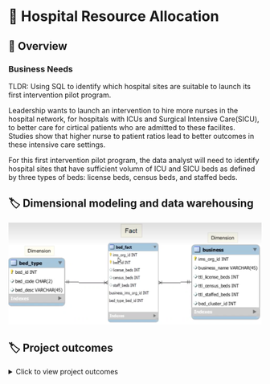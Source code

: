 # :hospital: Hospital Resource Allocation 
## :dart: Overview 
### Business Needs 

TLDR: Using SQL to identify which hospital sites are suitable to launch its first intervention pilot program. 

Leadership wants to launch an intervention to hire more nurses in the hospital network, for hospitals with ICUs and Surgical Intensive Care(SICU), to better care for cirtical patients who are admitted to these facilites. Studies show that higher nurse to patient ratios lead to better outcomes in these intensive care settings. 

For this first intervention pilot program, the data analyst will need to identify hospital sites that have sufficient volumn of ICU and SICU beds as defined by three types of beds: license beds, census beds, and staffed beds. 

## :label: Dimensional modeling and data warehousing 

<img width="573" alt="ERD" src= https://raw.githubusercontent.com/hellokatechan/hospital_beds_SQL/main/MARKDOWN/hospital_EDR.png>

## :label: Project outcomes
<details>
<summary>
Click to view project outcomes
  
</summary>
  1. Identifies what type of variable would be a fact and what type of variable would be a dimension in the context of dimension tables and fact tables.
  2. Sketches a Star Schema using MySQL. Schema includes data tables of interest and the appropriate joins between the tables that can be used to answer the business questions.
</details>
